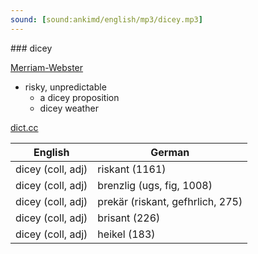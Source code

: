 ```yaml
---
sound: [sound:ankimd/english/mp3/dicey.mp3]
---
```


\### dicey

[Merriam-Webster](https://www.merriam-webster.com/dictionary/dicey)

- risky, unpredictable
    - a dicey proposition
    - dicey weather

[dict.cc](https://www.dict.cc/dicey)

| English        | German       |
| -------------- | ------------ |
| dicey (coll, adj) | riskant (1161) |
| dicey (coll, adj) | brenzlig (ugs, fig, 1008) |
| dicey (coll, adj) | prekär (riskant, gefhrlich, 275) |
| dicey (coll, adj) | brisant (226) |
| dicey (coll, adj) | heikel (183) |
